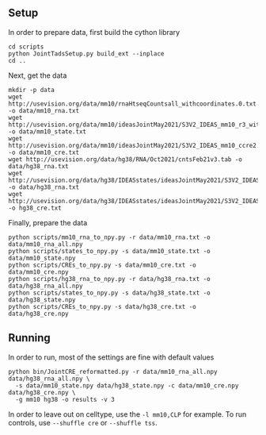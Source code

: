 ## Setup

In order to prepare data, first build the cython library

```
cd scripts
python JointTadsSetup.py build_ext --inplace
cd ..
```

Next, get the data

```
mkdir -p data
wget http://usevision.org/data/mm10/rnaHtseqCountsall_withcoordinates.0.txt -o data/mm10_rna.txt
wget http://usevision.org/data/mm10/ideasJointMay2021/S3V2_IDEAS_mm10_r3_withHg38Mm10prior.state -o data/mm10_state.txt
wget http://usevision.org/data/mm10/ideasJointMay2021/S3V2_IDEAS_mm10_ccre2.cCRE.M.notall0.bed -o data/mm10_cre.txt
wget http://usevision.org/data/hg38/RNA/Oct2021/cntsFeb21v3.tab -o data/hg38_rna.txt
wget http://usevision.org/data/hg38/IDEASstates/ideasJointMay2021/S3V2_IDEAS_hg38_r3_withHg38Mm10prior.state -o data/hg38_rna.txt
wget http://usevision.org/data/hg38/IDEASstates/ideasJointMay2021/S3V2_IDEAS_hg38_ccre2.cCRE.M.notall0.rmallNEU.bed -o hg38_cre.txt

```

Finally, prepare the data

```
python scripts/mm10_rna_to_npy.py -r data/mm10_rna.txt -o data/mm10_rna_all.npy
python scripts/states_to_npy.py -s data/mm10_state.txt -o data/mm10_state.npy
python scripts/CREs_to_npy.py -s data/mm10_cre.txt -o data/mm10_cre.npy
python scripts/hg38_rna_to_npy.py -r data/hg38_rna.txt -o data/hg38_rna_all.npy
python scripts/states_to_npy.py -s data/hg38_state.txt -o data/hg38_state.npy
python scripts/CREs_to_npy.py -s data/hg38_cre.txt -o data/hg38_cre.npy
```

## Running

In order to run, most of the settings are fine with default values

```
python bin/JointCRE_reformatted.py -r data/mm10_rna_all.npy data/hg38_rna_all.npy \
  -s data/mm10_state.npy data/hg38_state.npy -c data/mm10_cre.npy data/hg38_cre.npy \
  -g mm10 hg38 -o results -v 3
```

In order to leave out on celltype, use the `-l mm10,CLP` for example. To run controls, use `--shuffle cre` or `--shuffle tss`.
